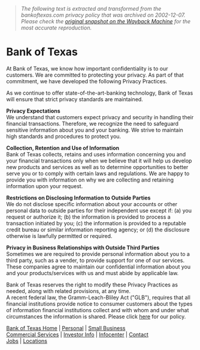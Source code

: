 > *The following text is extracted and transformed from the bankoftexas.com privacy policy that was archived on 2002-12-07. Please check the [original snapshot on the Wayback Machine](https://web.archive.org/web/20021207231736id_/http%3A//www.bankoftexas.com/privacy.cfm) for the most accurate reproduction.*

# Bank of Texas

At Bank of Texas, we know how important confidentiality is to our customers. We are committed to protecting your privacy. As part of that commitment, we have developed the following Privacy Practices.

As we continue to offer state-of-the-art-banking technology, Bank of Texas will ensure that strict privacy standards are maintained.

**Privacy Expectations**  
We understand that customers expect privacy and security in handling their financial transactions. Therefore, we recognize the need to safeguard sensitive information about you and your banking. We strive to maintain high standards and procedures to protect you.

**Collection, Retention and Use of Information**  
Bank of Texas collects, retains and uses information concerning you and your financial transactions only when we believe that it will help us develop new products and services as well as to determine opportunities to better serve you or to comply with certain laws and regulations. We are happy to provide you with information on why we are collecting and retaining information upon your request.

**Restrictions on Disclosing Information to Outside Parties**  
We do not disclose specific information about your accounts or other personal data to outside parties for their independent use except if: (a) you request or authorize it; (b) the information is provided to process a transaction initiated by you; (c) the information is provided to a reputable credit bureau or similar information reporting agency; or (d) the disclosure otherwise is lawfully permitted or required.

**Privacy in Business Relationships with Outside Third Parties**  
Sometimes we are required to provide personal information about you to a third party, such as a vender, to provide support for one of our services. These companies agree to maintain our confidential information about you and your products/services with us and must abide by applicable law.

Bank of Texas reserves the right to modify these Privacy Practices as needed, along with related provisions, at any time.  
A recent federal law, the Gramm-Leach-Bliley Act ("GLB"), requires that all financial institutions provide notice to consumer customers about the types of information financial institutions collect and with whom and under what circumstances the information is shared. Please click [here](https://web.archive.org/web/20021207231736id_/http%3A//www.bankoftexas.com/privacy_bot.htm) for our policy. 

[Bank of Texas Home](https://web.archive.org/) | [Personal](https://web.archive.org/personal/) | [Small Business](https://web.archive.org/smallbusiness/)  
[Commercial Services](https://web.archive.org/commercial/) | [Investor Info](https://web.archive.org/investor/) | [Infocenter](https://web.archive.org/infocenter/) | [Contact](https://www.bankoftexas.com/contact/index.cfm?x=0.24052683)  
[Jobs](https://web.archive.org/employment/) | [Locations](http://www.vicinity.com/bankoftx/startprx.hm)   


